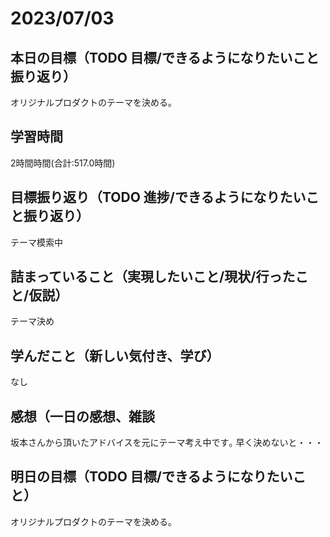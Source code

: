 # 2023/07/03
## 本日の目標（TODO 目標/できるようになりたいこと振り返り）
オリジナルプロダクトのテーマを決める｡
## 学習時間
2時間時間(合計:517.0時間)
## 目標振り返り（TODO 進捗/できるようになりたいこと振り返り）
テーマ模索中
## 詰まっていること（実現したいこと/現状/行ったこと/仮説）
テーマ決め
## 学んだこと（新しい気付き、学び）
なし
## 感想（一日の感想、雑談
坂本さんから頂いたアドバイスを元にテーマ考え中です｡
早く決めないと・・・
## 明日の目標（TODO 目標/できるようになりたいこと）
オリジナルプロダクトのテーマを決める｡